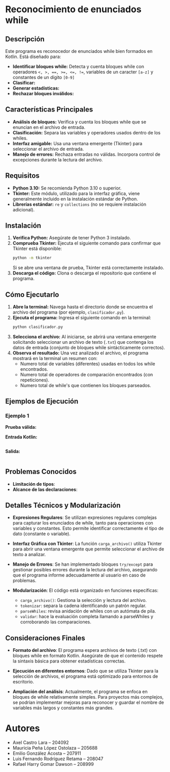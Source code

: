 # Reconocimiento de enunciados while

## Descripción

Este programa es reconocedor de enunciados while bien formados en Kotlin. Está diseñado para:

- **Identificar bloques while:** Detecta y cuenta bloques while con operadores `<, >, ==, >=, <=, !=`, variables de un caracter `[a-z]` y constantes de un dígito `[0-9]`
- **Clasificar:**
- **Generar estadísticas:**
- **Rechazar bloques inválidos:**

## Características Principales

- **Análisis de bloques:** Verifica y cuenta los bloques while que se enuncian en el archivo de entrada.
- **Clasificación:** Separa las variables y operadores usados dentro de los whiles.
- **Interfaz amigable:** Usa una ventana emergente (Tkinter) para seleccionar el archivo de entrada.
- **Manejo de errores:** Rechaza entradas no válidas. Incorpora control de excepciones durante la lectura del archivo.

## Requisitos

- **Python 3.10:** Se recomienda Python 3.10 o superior.
- **Tkinter:** Este módulo, utilizado para la interfaz gráfica, viene generalmente incluido en la instalación estándar de Python.
- **Librerías estándar:** `re` y `collections` (no se requiere instalación adicional).

## Instalación

1. **Verifica Python:** Asegúrate de tener Python 3 instalado.
2. **Comprueba Tkinter:** Ejecuta el siguiente comando para confirmar que Tkinter está disponible:
    ```bash
    python -m tkinter
    ```
    Si se abre una ventana de prueba, Tkinter está correctamente instalado.
3. **Descarga el código:** Clona o descarga el repositorio que contiene el programa.

## Cómo Ejecutarlo

1. **Abre la terminal:** Navega hasta el directorio donde se encuentra el archivo del programa (por ejemplo, `clasificador.py`).
2. **Ejecuta el programa:** Ingresa el siguiente comando en la terminal:
    ```bash
    python clasificador.py
    ```
3. **Selecciona el archivo:** Al iniciarse, se abrirá una ventana emergente solicitando seleccionar un archivo de texto (`.txt`) que contenga los datos de entrada (conjunto de bloques while sintácticamente correctos).
4. **Observa el resultado:** Una vez analizado el archivo, el programa mostrará en la terminal un resumen con:
    - Numero total de variables (diferentes) usadas en todos los while encontrados.
    - Numero total de operadores de comparación encontrados (con repeticiones).
    - Numero total de while's que contienen los bloques parseados.

## Ejemplos de Ejecución

### Ejemplo 1
**Prueba válida:**

**Entrada Kotlin:**
```kotlin
```
**Salida:**
```
```

## Problemas Conocidos
- **Limitación de tipos**:
- **Alcance de las declaraciones**:

## Detalles Técnicos y Modularización
- **Expresiones Regulares**:
Se utilizan expresiones regulares complejas para capturar los enunciados de while, tanto para operaciones con variables y constantes. Esto permite identificar correctamente el tipo de dato (constante o variable).

- **Interfaz Gráfica con Tkinter**:
La función `carga_archivo()` utiliza Tkinter para abrir una ventana emergente que permite seleccionar el archivo de texto a analizar.

- **Manejo de Errores**:
Se han implementado bloques `try/except` para gestionar posibles errores durante la lectura del archivo, asegurando que el programa informe adecuadamente al usuario en caso de problemas.

- **Modularización**:
El código está organizado en funciones específicas:
    - `carga_archivo()`: Gestiona la selección y lectura del archivo.
    - `tokenizar`: separa la cadena identificando un patrón regular.
    - `parseWhiles`: revisa anidación de whiles con un autómata de pila.
    - `validar`: hace la evaluación completa llamando a parseWhiles y corroborando las comparaciones.

## Consideraciones Finales
- **Formato del archivo**:
El programa espera archivos de texto (.txt) con bloques while en formato Kotlin. Asegúrate de que el contenido respete la sintaxis básica para obtener estadísticas correctas.

- **Ejecución en diferentes entornos**:
Dado que se utiliza Tkinter para la selección de archivos, el programa está optimizado para entornos de escritorio.

- **Ampliación del análisis**:
Actualmente, el programa se enfoca en bloques de while relativamente simples. Para proyectos más complejos, se podrían implementar mejoras para reconocer y guardar el nombre de variables más largos y constantes más grandes. 

# Autores 
- Axel Castro Lara – 204092
- Mauricia Peña López Ostolaza – 205688
- Emilio González Acosta – 207911
- Luis Fernando Rodríguez Retama – 208047
- Rafael Harry Gomar Dawson – 208999
